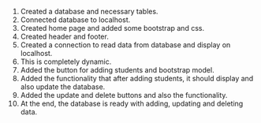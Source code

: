 1. Created a database and necessary tables. 
2. Connected database to localhost.
3. Created home page and added some bootstrap and css.
4. Created header and footer.
5. Created a connection to read data from database and display on localhost. 
6. This is completely dynamic.
7. Added the button for adding students and bootstrap model.
8. Added the functionality that after adding students, it should display and also update the database.
9. Added the update and delete buttons and also the functionality.
10. At the end, the database is ready with adding, updating and deleting data.
